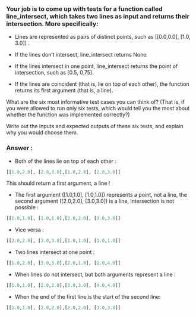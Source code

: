 ### Your job is to come up with tests for a function called line_intersect, which takes two lines as input and returns their intersection. More specifically:

- Lines are represented as pairs of distinct points, such as [[0.0,0.0], [1.0, 3.0]] .

- If the lines don’t intersect, line_intersect returns None.

- If the lines intersect in one point, line_intersect returns the point of intersection, such as [0.5, 0.75].

- If the lines are coincident (that is, lie on top of each other), the function returns its first argument (that is, a line).

What are the six most informative test cases you can think of? (That is, if you were allowed to run only six tests, which would tell you the most about whether the function was implemented correctly?)

Write out the inputs and expected outputs of these six tests, and explain why you would choose them.

### Answer : 

- Both of the lines lie on top of each other :
```python
[[1.0,2.0], [2.0,3.0],[1.0,2.0], [2.0,3.0]]
```
This should return a first argument, a line !
- The first argument ([1.0,1.0], [1.0,1.0]) represents a point, not a line, the second argument ([2.0,2.0], [3.0,3.0]) is a line, intersection is not possible :
```python
[[1.0,1.0], [1.0,1.0],[2.0,2.0], [3.0,3.0]]
```
- Vice versa :
```python
[[2.0,2.0], [3.0,3.0],[1.0,1.0], [1.0,1.0]]
```
- Two lines intersect at one point : 
```python
[[1.0,2.0], [3.0,3.0],[2.0,1.0], [2.0,4.0]]
```
- When lines do not intersect, but both arguments represent a line :
```python
[[1.0,1.0], [2.0,2.0],[3.0,3.0], [4.0,4.0]]
```
- When the end of the first line is the start of the second line:
```python
[[1.0,1.0], [2.0,2.0],[2.0,2.0], [3.0,3.0]]
```